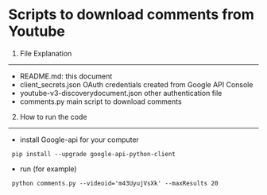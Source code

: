 Scripts to download comments from Youtube
=========================================

1. File Explanation
-------------------

  * README.md: 
    this document
  * client_secrets.json
    OAuth credentials created from Google API Console
  * youtube-v3-discoverydocument.json
    other authentication file
  * comments.py
    main script to download comments

2. How to run the code
----------------------

  *  install Google-api for your computer
   ```
    pip install --upgrade google-api-python-client
   ```
  * run (for example)
   ```
    python comments.py --videoid='m43UyujVsXk' --maxResults 20
   ```
